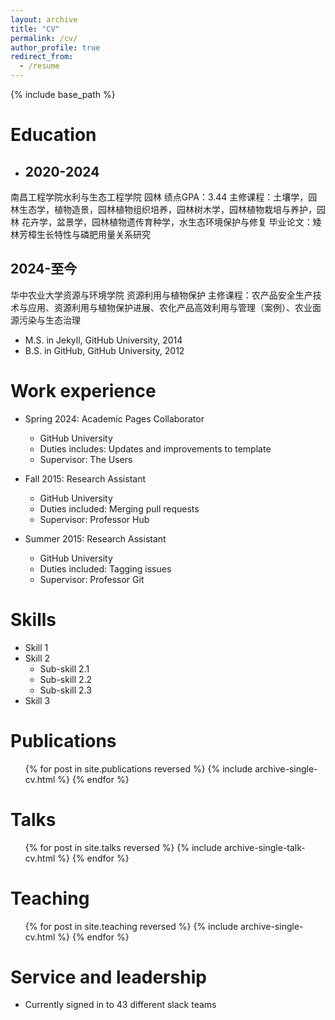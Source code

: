 ```yaml
---
layout: archive
title: "CV"
permalink: /cv/
author_profile: true
redirect_from:
  - /resume
---
```


{% include base_path %}

Education
======
* ## **2020-2024**

南昌工程学院水利与生态工程学院  园林
绩点GPA：3.44 
主修课程：土壤学，园林生态学，植物造景，园林植物组织培养，园林树木学，园林植物栽培与养护，园林 花卉学，盆景学，园林植物遗传育种学，水生态环境保护与修复
毕业论文：矮林芳樟生长特性与磷肥用量关系研究  

## **2024-至今**

华中农业大学资源与环境学院  资源利用与植物保护
主修课程：农产品安全生产技术与应用、资源利用与植物保护进展、农化产品高效利用与管理（案例）、农业面源污染与生态治理
* M.S. in Jekyll, GitHub University, 2014
* B.S. in GitHub, GitHub University, 2012

Work experience
======
* Spring 2024: Academic Pages Collaborator
  * GitHub University
  * Duties includes: Updates and improvements to template
  * Supervisor: The Users

* Fall 2015: Research Assistant
  * GitHub University
  * Duties included: Merging pull requests
  * Supervisor: Professor Hub

* Summer 2015: Research Assistant
  * GitHub University
  * Duties included: Tagging issues
  * Supervisor: Professor Git
  
Skills
======
* Skill 1
* Skill 2
  * Sub-skill 2.1
  * Sub-skill 2.2
  * Sub-skill 2.3
* Skill 3

Publications
======
  <ul>{% for post in site.publications reversed %}
    {% include archive-single-cv.html %}
  {% endfor %}</ul>
  
Talks
======
  <ul>{% for post in site.talks reversed %}
    {% include archive-single-talk-cv.html  %}
  {% endfor %}</ul>
  
Teaching
======
  <ul>{% for post in site.teaching reversed %}
    {% include archive-single-cv.html %}
  {% endfor %}</ul>
  
Service and leadership
======
* Currently signed in to 43 different slack teams
